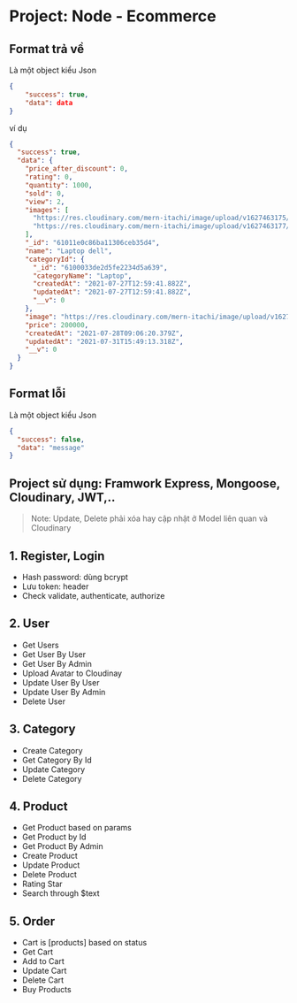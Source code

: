 # Project: Node - Ecommerce

## Format trả về

Là một object kiểu Json

```json
{
    "success": true,
    "data": data
}
```

ví dụ

```json
{
  "success": true,
  "data": {
    "price_after_discount": 0,
    "rating": 0,
    "quantity": 1000,
    "sold": 0,
    "view": 2,
    "images": [
      "https://res.cloudinary.com/mern-itachi/image/upload/v1627463175/products/iveitcjc1uw7bvfkvdrv.png",
      "https://res.cloudinary.com/mern-itachi/image/upload/v1627463177/products/l9emniadb2jma9nard38.png"
    ],
    "_id": "61011e0c86ba11306ceb35d4",
    "name": "Laptop dell",
    "categoryId": {
      "_id": "6100033de2d5fe2234d5a639",
      "categoryName": "Laptop",
      "createdAt": "2021-07-27T12:59:41.882Z",
      "updatedAt": "2021-07-27T12:59:41.882Z",
      "__v": 0
    },
    "image": "https://res.cloudinary.com/mern-itachi/image/upload/v1627463170/products/ahhnawhxqkvyxijvzb5p.png",
    "price": 200000,
    "createdAt": "2021-07-28T09:06:20.379Z",
    "updatedAt": "2021-07-31T15:49:13.318Z",
    "__v": 0
  }
}
```

## Format lỗi

Là một object kiểu Json

```json
{
  "success": false,
  "data": "message"
}
```

## Project sử dụng: Framwork Express, Mongoose, Cloudinary, JWT,..

> Note: Update, Delete phải xóa hay cập nhật ở Model liên quan và Cloudinary

## 1. Register, Login

- Hash password: dùng bcrypt
- Lưu token: header
- Check validate, authenticate, authorize

## 2. User

- Get Users
- Get User By User
- Get User By Admin
- Upload Avatar to Cloudinay
- Update User By User
- Update User By Admin
- Delete User

## 3. Category

- Create Category
- Get Category By Id
- Update Category
- Delete Category

## 4. Product

- Get Product based on params
- Get Product by Id
- Get Product By Admin
- Create Product
- Update Product
- Delete Product
- Rating Star
- Search through $text

## 5. Order

- Cart is [products] based on status
- Get Cart
- Add to Cart
- Update Cart
- Delete Cart
- Buy Products
